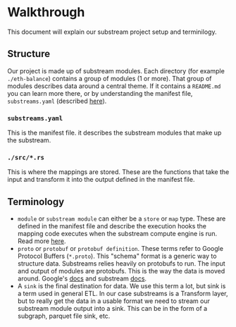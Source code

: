 # Walkthrough

This document will explain our substream project setup and terminilogy.

## Structure

Our project is made up of substream modules. Each directory (for example `./eth-balance`) contains a group of modules (1 or more). That group of modules describes data around a central theme. If it contains a `README.md` you can learn more there, or by understanding the manifest file, `substreams.yaml` (described [here](https://substreams.streamingfast.io/developers-guide/creating-your-manifest)).

### `substreams.yaml`

This is the manifest file. it describes the substream modules that make up the substream.

### `./src/*.rs`

This is where the mappings are stored. These are the functions that take the input and transform it into the output defined in the manifest file.

## Terminology

- `module` or `substream module` can either be a `store` or `map` type. These are defined in the manifest file and describe the execution hooks the mapping code executes when the substream compute engine is run. Read more [here](https://substreams.streamingfast.io/concepts-and-fundamentals/modules).
- `proto` or `protobuf` or `protobuf definition`. These terms refer to Google Protocol Buffers (`*.proto`). This "schema" format is a generic way to structure data. Substreams relies heavily on protobufs to run. The input and output of modules are protobufs. This is the way the data is moved around. Google's [docs](https://developers.google.com/protocol-buffers) and substream [docs](https://substreams.streamingfast.io/developers-guide/creating-protobuf-schemas).
- A `sink` is the final destination for data. We use this term a lot, but sink is a term used in general ETL. In our case substreams is a Transform layer, but to really get the data in a usable format we need to stream our substream module output into a sink. This can be in the form of a subgraph, parquet file sink, etc.
